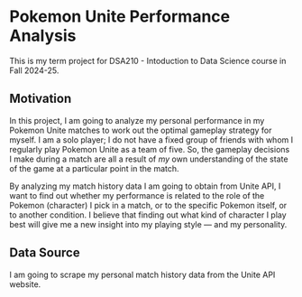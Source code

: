 # Pokemon Unite Performance Analysis
This is my term project for DSA210 - Intoduction to Data Science course in Fall 2024-25.

## Motivation

In this project, I am going to analyze my personal performance in my Pokemon Unite matches to work out the optimal gameplay strategy for myself. I am a solo player; I do not have a fixed group of friends with whom I regularly play Pokemon Unite as a team of five. So, the gameplay decisions I make during a match are all a result of *my* own understanding of the state of the game at a particular point in the match.

By analyzing my match history data I am going to obtain from Unite API, I want to find out whether my performance is related to the role of the Pokemon (character) I pick in a match, or to the specific Pokemon itself, or to another condition. I believe that finding out what kind of character I play best will give me a new insight into my playing style — and my personality.

## Data Source

I am going to scrape my personal match history data from the Unite API website. 
